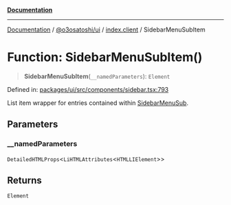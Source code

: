 [**Documentation**](../../../../README.md)

***

[Documentation](../../../../README.md) / [@o3osatoshi/ui](../../README.md) / [index.client](../README.md) / SidebarMenuSubItem

# Function: SidebarMenuSubItem()

> **SidebarMenuSubItem**(`__namedParameters`): `Element`

Defined in: [packages/ui/src/components/sidebar.tsx:793](https://github.com/o3osatoshi/experiment/blob/54ab00df974a3e9f8283fbcd8c611ed1e0274132/packages/ui/src/components/sidebar.tsx#L793)

List item wrapper for entries contained within [SidebarMenuSub](SidebarMenuSub.md).

## Parameters

### \_\_namedParameters

`DetailedHTMLProps`\<`LiHTMLAttributes`\<`HTMLLIElement`\>\>

## Returns

`Element`
